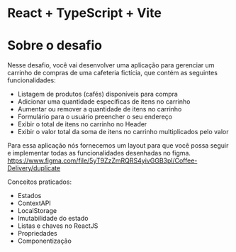 # React + TypeScript + Vite

# Sobre o desafio

Nesse desafio, você vai desenvolver uma aplicação para gerenciar um carrinho de compras de uma cafeteria fictícia, que contém as seguintes funcionalidades:

- Listagem de produtos (cafés) disponíveis para compra
- Adicionar uma quantidade específicas de itens no carrinho
- Aumentar ou remover a quantidade de itens no carrinho
- Formulário para o usuário preencher o seu endereço
- Exibir o total de itens no carrinho no Header
- Exibir o valor total da soma de itens no carrinho multiplicados pelo valor

Para essa aplicação nós fornecemos um layout para que você possa seguir e implementar todas as funcionalidades desenhadas no figma. https://www.figma.com/file/5yT9ZzZmRQRS4yivGGB3pl/Coffee-Delivery/duplicate

Conceitos praticados:

- Estados
- ContextAPI
- LocalStorage
- Imutabilidade do estado
- Listas e chaves no ReactJS
- Propriedades
- Componentização
